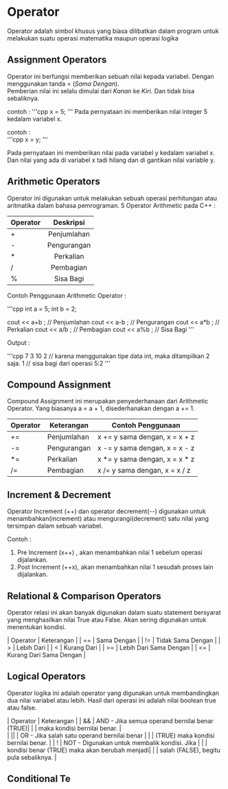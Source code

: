 # Operator

Operator adalah simbol khusus yang biasa dilibatkan dalam program untuk melakukan suatu operasi
matematika maupun operasi logika

## Assignment Operators

Operator ini berfungsi memberikan sebuah nilai kepada variabel. Dengan menggunakan tanda = (_Sama Dengan_).  
Pemberian nilai ini selalu dimulai dari _Kanan_ ke _Kiri_. Dan tidak bisa sebaliknya.

contoh : 
'''cpp
x = 5;
'''
Pada pernyataan ini memberikan nilai integer 5 kedalam variabel x.  

contoh :   
'''cpp
x = y;
'''

Pada pernyataan ini memberikan nilai pada variabel y kedalam variabel x. Dan nilai yang ada di variabel x tadi hilang dan di gantikan nilai variable y.

## Arithmetic Operators

Operator ini digunakan untuk melakukan sebuah operasi perhitungan atau aritmatika dalam bahasa pemrograman. 
5 Operator Arithmetic pada C++ :

| Operator | Deskripsi   |
| -------- |:-----------:|
|    +     | Penjumlahan |
|    -     | Pengurangan |
|    *     | Perkalian   |
|    /     | Pembagian   |
|    %     | Sisa Bagi   |

Contoh Penggunaan Arithmetic Operator : 

'''cpp
int a = 5;
int b = 2;

cout << a+b ; // Penjumlahan 
cout << a-b ; // Pengurangan
cout << a*b ; // Perkalian
cout << a/b ; // Pembagian
cout << a%b ; // Sisa Bagi
'''

Output : 

'''cpp
7
3
10
2	// karena menggunakan tipe data int, maka ditampilkan 2 saja.
1	// sisa bagi dari operasi 5:2
'''



## Compound Assignment

Compound Assignment ini merupakan penyederhanaan dari Arithmetic Operator.
Yang biasanya a = a + 1, disederhanakan dengan a += 1.


| Operator |      Keterangan      |        Contoh Penggunaan        |
| -------- | -------------------- | ------------------------------- |
|    +=    | Penjumlahan          | x += y sama dengan, x = x + z   |
|    -=    | Pengurangan          | x -= y sama dengan, x = x - z   |
|    *=    | Perkalian            | x *= y sama dengan, x = x * z   |
|    /=    | Pembagian            | x /= y sama dengan, x = x / z   |


## Increment & Decrement

Operator Increment (++) dan operator decrement(--) digunakan untuk menambahkan(increment)
atau mengurangi(decrement) satu nilai yang tersimpan dalam sebuah variabel.

Contoh :
 
1. Pre Increment (x++) , akan menambahkan nilai 1 sebelum operasi dijalankan. 
2. Post Increment (++x), akan menambahkan nilai 1 sesudah proses lain dijalankan.


## Relational & Comparison Operators

Operator relasi ini akan banyak digunakan dalam suatu statement bersyarat yang menghasilkan
nilai True atau False. Akan sering digunakan untuk menentukan kondisi.

| Operator |          Keterangan     |
|    ==    |         Sama Dengan     |
|    !=    |     Tidak Sama Dengan   |
|    >     |         Lebih Dari      |
|    <     |         Kurang Dari     |
|    >=    |  Lebih Dari Sama Dengan |
|    <=    | Kurang Dari Sama Dengan |


## Logical Operators

Operator logika ini adalah operator yang digunakan untuk membandingkan dua nilai variabel
atau lebih. Hasil dari operasi ini adalah nilai boolean true atau false.

| Operator |                   Keterangan                  |
|    &&    | AND - Jika semua operand bernilai benar (TRUE)|
|          | maka kondisi bernilai benar.                  |          
|    ||    | OR - Jika salah satu operand bernilai benar   |
|          | (TRUE) maka kondisi bernilai benar.           |
|    !     | NOT - Digunakan untuk membalik kondisi. Jika  |
|          | kondisi benar (TRUE) maka akan berubah menjadi|
|          | salah (FALSE), begitu pula sebaliknya.        |


## Conditional Te